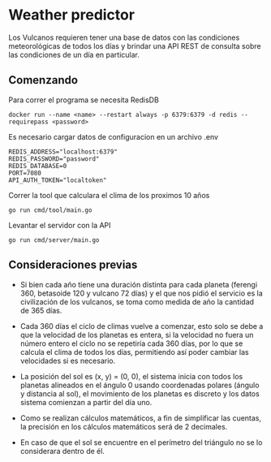 # Weather predictor
Los Vulcanos requieren tener una base de datos con las condiciones meteorológicas de todos los días y brindar una API REST de consulta sobre las condiciones de un día en particular.

## Comenzando

Para correr el programa se necesita RedisDB
```
docker run --name <name> --restart always -p 6379:6379 -d redis --requirepass <password>
```

Es necesario cargar datos de configuracion en un archivo .env
```
REDIS_ADDRESS="localhost:6379"
REDIS_PASSWORD="password"
REDIS_DATABASE=0
PORT=7080
API_AUTH_TOKEN="localtoken"
```

Correr la tool que calculara el clima de los proximos 10 años
```
go run cmd/tool/main.go
```

Levantar el servidor con la API
```
go run cmd/server/main.go
```

## Consideraciones previas
* Si bien cada año tiene una duración distinta para cada planeta (ferengi 360, betasoide 120 y vulcano 72 días) y el que nos pidió el servicio es la civilización de los vulcanos, se toma como medida de año la cantidad de 365 días.

* Cada 360 días el ciclo de climas vuelve a comenzar, esto solo se debe a que la velocidad de los planetas es entera, si la velocidad no fuera un número entero el ciclo no se repetiría cada 360 días, por lo que se calcula el clima de todos los días, permitiendo así poder cambiar las velocidades si es necesario.

* La posición del sol es (x, y) = (0, 0), el sistema inicia con todos los planetas alineados en el ángulo 0 usando coordenadas polares (ángulo y distancia al sol), el movimiento de los planetas es discreto y los datos sistema comienzan a partir del día uno.

* Como se realizan cálculos matemáticos, a fin de simplificar las cuentas, la precisión en los cálculos matemáticos será de 2 decimales.

* En caso de que el sol se encuentre en el perímetro del triángulo no se lo considerara dentro de él.
